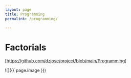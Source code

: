 ```yaml
---
layout: page
title: Programming
permalink: /programming/

---
```

# Factorials

[https://github.com/dzjose/project/blob/main/Programming]

![]({{ page.image }})



  

